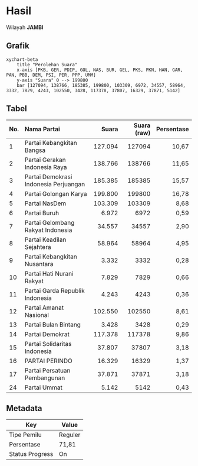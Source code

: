 # Hasil

Wilayah **JAMBI**

## Grafik

```mermaid
xychart-beta
    title "Perolehan Suara"
    x-axis [PKB, GER, PDIP, GOL, NAS, BUR, GEL, PKS, PKN, HAN, GAR, PAN, PBB, DEM, PSI, PER, PPP, UMM]
    y-axis "Suara" 0 --> 199800
    bar [127094, 138766, 185385, 199800, 103309, 6972, 34557, 58964, 3332, 7829, 4243, 102550, 3428, 117378, 37807, 16329, 37871, 5142]
```

## Tabel

| No. | Nama Partai                           | Suara   | Suara (raw) | Persentase |
|:--- |:------------------------------------- | -------:| -----------:| ----------:|
| 1   | Partai Kebangkitan Bangsa             | 127.094 | 127094      | 10,67      |
| 2   | Partai Gerakan Indonesia Raya         | 138.766 | 138766      | 11,65      |
| 3   | Partai Demokrasi Indonesia Perjuangan | 185.385 | 185385      | 15,57      |
| 4   | Partai Golongan Karya                 | 199.800 | 199800      | 16,78      |
| 5   | Partai NasDem                         | 103.309 | 103309      | 8,68       |
| 6   | Partai Buruh                          | 6.972   | 6972        | 0,59       |
| 7   | Partai Gelombang Rakyat Indonesia     | 34.557  | 34557       | 2,90       |
| 8   | Partai Keadilan Sejahtera             | 58.964  | 58964       | 4,95       |
| 9   | Partai Kebangkitan Nusantara          | 3.332   | 3332        | 0,28       |
| 10  | Partai Hati Nurani Rakyat             | 7.829   | 7829        | 0,66       |
| 11  | Partai Garda Republik Indonesia       | 4.243   | 4243        | 0,36       |
| 12  | Partai Amanat Nasional                | 102.550 | 102550      | 8,61       |
| 13  | Partai Bulan Bintang                  | 3.428   | 3428        | 0,29       |
| 14  | Partai Demokrat                       | 117.378 | 117378      | 9,86       |
| 15  | Partai Solidaritas Indonesia          | 37.807  | 37807       | 3,18       |
| 16  | PARTAI PERINDO                        | 16.329  | 16329       | 1,37       |
| 17  | Partai Persatuan Pembangunan          | 37.871  | 37871       | 3,18       |
| 24  | Partai Ummat                          | 5.142   | 5142        | 0,43       |


## Metadata

| Key             | Value   |
| --------------- | ------- |
| Tipe Pemilu     | Reguler |
| Persentase      | 71,81   |
| Status Progress | On      |



